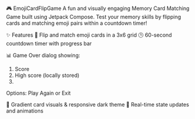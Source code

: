 🎮 EmojiCardFlipGame
A fun and visually engaging Memory Card Matching Game built using Jetpack Compose.
Test your memory skills by flipping cards and matching emoji pairs within a countdown timer!

✨ Features
🧠 Flip and match emoji cards in a 3x6 grid
🕒 60-second countdown timer with progress bar

📊 Game Over dialog showing:
1. Score
2. High score (locally stored)
3. 
Options: Play Again or Exit

🎨 Gradient card visuals & responsive dark theme
🧩 Real-time state updates and animations

